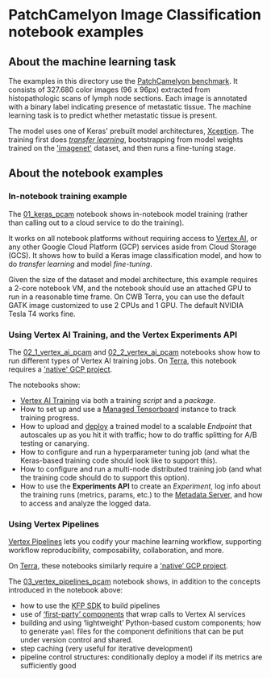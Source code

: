 
# PatchCamelyon Image Classification notebook examples

## About the machine learning task

The examples in this directory use the [PatchCamelyon benchmark](https://www.tensorflow.org/datasets/catalog/patch_camelyon).  It consists of 327.680 color images (96 x 96px) extracted from histopathologic scans of lymph node sections. Each image is annotated with a binary label indicating presence of metastatic tissue.
The machine learning task is to predict whether metastatic tissue is present.

The model uses one of Keras' prebuilt model architectures, [Xception](https://keras.io/api/applications/xception/). The training first does [_transfer learning_](https://en.wikipedia.org/wiki/Transfer_learning), bootstrapping from model weights trained on the ['imagenet'](https://en.wikipedia.org/wiki/ImageNet) dataset, and then runs a fine-tuning stage.

## About the notebook examples

### In-notebook training example

The [01_keras_pcam](./01_keras_pcam.ipynb) notebook shows in-notebook model training (rather than calling out to a cloud service to do the training).

It works on all notebook platforms without requiring access to [Vertex AI](https://cloud.google.com/vertex-ai), or any other Google Cloud Platform (GCP) services aside from Cloud Storage (GCS).  It shows how to build a Keras image classification model, and how to do _transfer learning_ and model _fine-tuning_.

Given the size of the dataset and model architecture, this example requires a 2-core notebook VM, and the notebook should use an attached GPU to run in a reasonable time frame.  On CWB Terra, you can use the default GATK image customized to use 2 CPUs and 1 GPU. The default NVIDIA Tesla T4 works fine.

### Using Vertex AI Training, and the Vertex Experiments API

The [02_1_vertex_ai_pcam](./02_1_vertex_ai_pcam.ipynb) and [02_2_vertex_ai_pcam](./02_2_vertex_ai_pcam.ipynb) notebooks show how to run different types of Vertex AI training jobs.
On [Terra](http://app.terra.bio), this notebook requires a ['native' GCP project](https://support.terra.bio/hc/en-us/articles/360051229072-Accessing-advanced-GCP-features-in-Terra).

The notebooks show:

- [Vertex AI Training](https://cloud.google.com/vertex-ai/docs/training/custom-training) via both a training _script_ and a _package_.
- How to set up and use a [Managed Tensorboard](https://cloud.google.com/vertex-ai/docs/experiments/tensorboard-overview) instance to track training progress.
- How to upload and [deploy](https://cloud.google.com/vertex-ai/docs/predictions/deploy-model-api) a trained model to a scalable _Endpoint_ that autoscales up as you hit it with traffic; how to do traffic splitting for A/B testing or canarying.
- How to configure and run a hyperparameter tuning job (and what the Keras-based training code should look like to support this).
- How to configure and run a multi-node distributed training job (and what the training code should do to support this option).
- How to use the **Experiments API** to create an _Experiment_, log info about the training runs (metrics, params, etc.) to the [Metadata Server](https://cloud.google.com/vertex-ai/docs/ml-metadata/introduction), and how to access and analyze the logged data.

### Using Vertex Pipelines

[Vertex Pipelines](https://cloud.google.com/vertex-ai/docs/pipelines) lets you codify your machine learning workflow, supporting workflow reproducibility, composability, collaboration, and more.

On [Terra](http://app.terra.bio), these notebooks similarly require a ['native’ GCP project](https://support.terra.bio/hc/en-us/articles/360051229072-Accessing-advanced-GCP-features-in-Terra).

The [03_vertex_pipelines_pcam](./03_vertex_pipelines_pcam.ipynb) notebook shows, in addition to the concepts introduced in the notebook above:

- how to use the [KFP SDK](https://www.kubeflow.org/docs/components/pipelines/sdk/install-sdk/) to build pipelines
- use of [‘first-party’ components]((https://github.com/kubeflow/pipelines/tree/master/components/google-cloud/google_cloud_pipeline_components)) that wrap calls to Vertex AI services
- building and using ‘lightweight’ Python-based custom components; how to generate `yaml` files for the component definitions that can be put under version control and shared.
- step caching (very useful for iterative development)
- pipeline control structures: conditionally deploy a model if its metrics are sufficiently good
